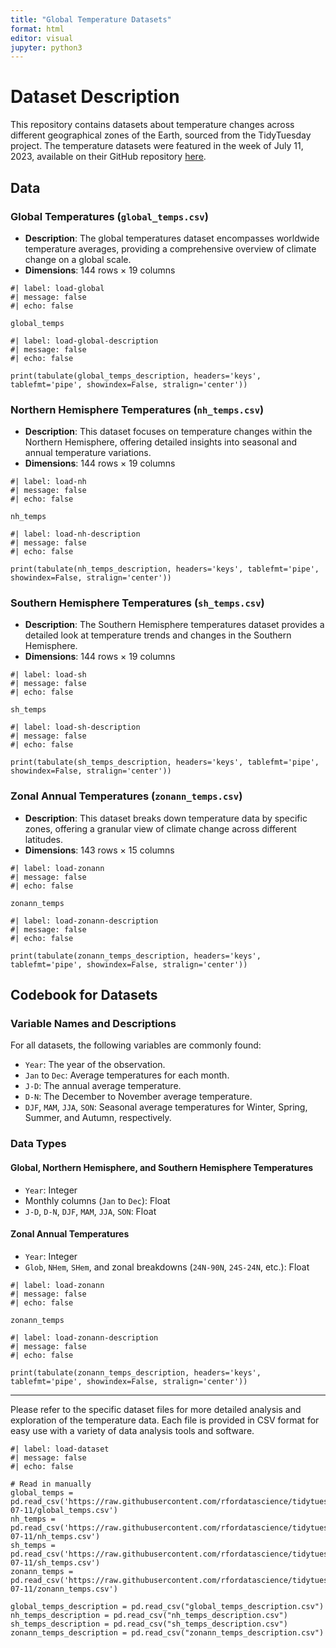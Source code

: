 ```yaml
---
title: "Global Temperature Datasets"
format: html
editor: visual
jupyter: python3
---
```


# Dataset Description

This repository contains datasets about temperature changes across different geographical zones of the Earth, sourced from the TidyTuesday project. The temperature datasets were featured in the week of July 11, 2023, available on their GitHub repository [here](https://github.com/rfordatascience/tidytuesday/tree/master/data/2023/2023-07-11).

## Data

### Global Temperatures (`global_temps.csv`)

- **Description**: The global temperatures dataset encompasses worldwide temperature averages, providing a comprehensive overview of climate change on a global scale.
- **Dimensions**: 144 rows × 19 columns


```{python}
#| label: load-global
#| message: false
#| echo: false

global_temps

```

```{python}
#| label: load-global-description
#| message: false
#| echo: false

print(tabulate(global_temps_description, headers='keys', tablefmt='pipe', showindex=False, stralign='center'))

```





### Northern Hemisphere Temperatures (`nh_temps.csv`)

- **Description**: This dataset focuses on temperature changes within the Northern Hemisphere, offering detailed insights into seasonal and annual temperature variations.
- **Dimensions**: 144 rows × 19 columns

```{python}
#| label: load-nh
#| message: false
#| echo: false

nh_temps

```

```{python}
#| label: load-nh-description
#| message: false
#| echo: false

print(tabulate(nh_temps_description, headers='keys', tablefmt='pipe', showindex=False, stralign='center'))

```


### Southern Hemisphere Temperatures (`sh_temps.csv`)

- **Description**: The Southern Hemisphere temperatures dataset provides a detailed look at temperature trends and changes in the Southern Hemisphere.
- **Dimensions**: 144 rows × 19 columns

```{python}
#| label: load-sh
#| message: false
#| echo: false

sh_temps

```

```{python}
#| label: load-sh-description
#| message: false
#| echo: false

print(tabulate(sh_temps_description, headers='keys', tablefmt='pipe', showindex=False, stralign='center'))

```


### Zonal Annual Temperatures (`zonann_temps.csv`)

- **Description**: This dataset breaks down temperature data by specific zones, offering a granular view of climate change across different latitudes.
- **Dimensions**: 143 rows × 15 columns


```{python}
#| label: load-zonann
#| message: false
#| echo: false

zonann_temps

```

```{python}
#| label: load-zonann-description
#| message: false
#| echo: false

print(tabulate(zonann_temps_description, headers='keys', tablefmt='pipe', showindex=False, stralign='center'))

```



## Codebook for Datasets

### Variable Names and Descriptions

For all datasets, the following variables are commonly found:

- `Year`: The year of the observation.
- `Jan` to `Dec`: Average temperatures for each month.
- `J-D`: The annual average temperature.
- `D-N`: The December to November average temperature.
- `DJF`, `MAM`, `JJA`, `SON`: Seasonal average temperatures for Winter, Spring, Summer, and Autumn, respectively.

### Data Types

#### Global, Northern Hemisphere, and Southern Hemisphere Temperatures

- `Year`: Integer
- Monthly columns (`Jan` to `Dec`): Float
- `J-D`, `D-N`, `DJF`, `MAM`, `JJA`, `SON`: Float








#### Zonal Annual Temperatures

- `Year`: Integer
- `Glob`, `NHem`, `SHem`, and zonal breakdowns (`24N-90N`, `24S-24N`, etc.): Float

```{python}
#| label: load-zonann
#| message: false
#| echo: false

zonann_temps

```

```{python}
#| label: load-zonann-description
#| message: false
#| echo: false

print(tabulate(zonann_temps_description, headers='keys', tablefmt='pipe', showindex=False, stralign='center'))

```



---

Please refer to the specific dataset files for more detailed analysis and exploration of the temperature data. Each file is provided in CSV format for easy use with a variety of data analysis tools and software.


```{python}
#| label: load-dataset
#| message: false
#| echo: false

# Read in manually
global_temps = pd.read_csv('https://raw.githubusercontent.com/rfordatascience/tidytuesday/master/data/2023/2023-07-11/global_temps.csv')
nh_temps = pd.read_csv('https://raw.githubusercontent.com/rfordatascience/tidytuesday/master/data/2023/2023-07-11/nh_temps.csv')
sh_temps = pd.read_csv('https://raw.githubusercontent.com/rfordatascience/tidytuesday/master/data/2023/2023-07-11/sh_temps.csv')
zonann_temps = pd.read_csv('https://raw.githubusercontent.com/rfordatascience/tidytuesday/master/data/2023/2023-07-11/zonann_temps.csv')

global_temps_description = pd.read_csv("global_temps_description.csv")
nh_temps_description = pd.read_csv("nh_temps_description.csv")
sh_temps_description = pd.read_csv("sh_temps_description.csv")
zonann_temps_description = pd.read_csv("zonann_temps_description.csv")
```



